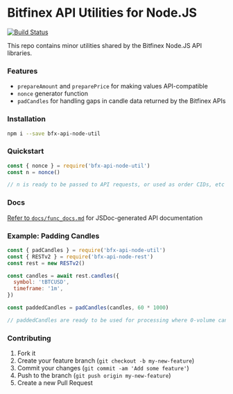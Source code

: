 # Bitfinex API Utilities for Node.JS

[![Build Status](https://travis-ci.org/bitfinexcom/bfx-api-node-util.svg?branch=master)](https://travis-ci.org/bitfinexcom/bfx-api-node-util)

This repo contains minor utilities shared by the Bitfinex Node.JS API libraries.

### Features

* `prepareAmount` and `preparePrice` for making values API-compatible
* `nonce` generator function
* `padCandles` for handling gaps in candle data returned by the Bitfinex APIs

### Installation

```bash
npm i --save bfx-api-node-util
```

### Quickstart

```js
const { nonce } = require('bfx-api-node-util')
const n = nonce()

// n is ready to be passed to API requests, or used as order CIDs, etc
```

### Docs

[Refer to `docs/func_docs.md`](/docs/func_docs.md) for JSDoc-generated API documentation

### Example: Padding Candles

```js
const { padCandles } = require('bfx-api-node-util')
const { RESTv2 } = require('bfx-api-node-rest')
const rest = new RESTv2()

const candles = await rest.candles({
  symbol: 'tBTCUSD',
  timeframe: '1m',
})

const paddedCandles = padCandles(candles, 60 * 1000)

// paddedCandles are ready to be used for processing where 0-volume candles are required
```

### Contributing

1. Fork it
2. Create your feature branch (`git checkout -b my-new-feature`)
3. Commit your changes (`git commit -am 'Add some feature'`)
4. Push to the branch (`git push origin my-new-feature`)
5. Create a new Pull Request
